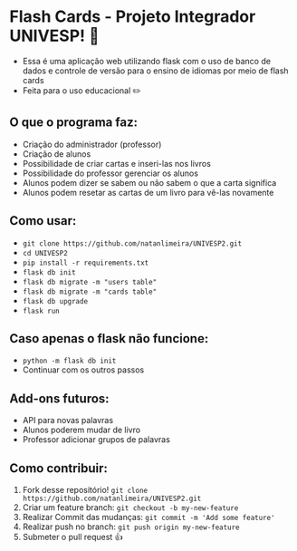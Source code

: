 # Flash Cards - Projeto Integrador UNIVESP! :rocket:
* Essa é uma aplicação web utilizando flask com o uso de banco de dados e controle de versão para o ensino de idiomas por meio de flash cards 
* Feita para o uso educacional :pencil2:

## O que o programa faz:
* Criação do administrador (professor)
* Criação de alunos
* Possibilidade de criar cartas e inseri-las nos livros
* Possibilidade do professor gerenciar os alunos
* Alunos podem dizer se sabem ou não sabem o que a carta significa
* Alunos podem resetar as cartas de um livro para vê-las novamente

## Como usar:
* `git clone https://github.com/natanlimeira/UNIVESP2.git`
* `cd UNIVESP2`
* `pip install -r requirements.txt`
* `flask db init`
* `flask db migrate -m "users table"`
* `flask db migrate -m "cards table"`
* `flask db upgrade`
* `flask run`

## Caso apenas o flask não funcione:
* `python -m flask db init`
* Continuar com os outros passos


## Add-ons futuros:
* API para novas palavras
* Alunos poderem mudar de livro
* Professor adicionar grupos de palavras

## Como contribuir:
1. Fork desse repositório! `git clone https://github.com/natanlimeira/UNIVESP2.git`
2. Criar um feature branch: `git checkout -b my-new-feature`
3. Realizar Commit das mudanças: `git commit -m 'Add some feature'`
4. Realizar push no branch: `git push origin my-new-feature`
5. Submeter o pull request :+1:
